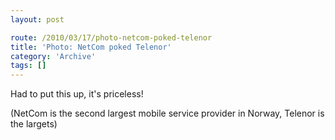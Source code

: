 ```yaml
---
layout: post

route: /2010/03/17/photo-netcom-poked-telenor
title: 'Photo: NetCom poked Telenor'
category: 'Archive'
tags: []
---
```


Had to put this up, it's priceless!

(NetCom is the second largest mobile service provider in Norway, Telenor is the
largets)
